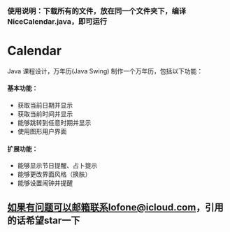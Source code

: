 ### 使用说明：下载所有的文件，放在同一个文件夹下，编译NiceCalendar.java，即可运行

# Calendar
Java 课程设计，万年历(Java Swing)
制作一个万年历，包括以下功能：
#### 基本功能：
-	获取当前日期并显示
-	获取当前时间并显示
-	能够跳转到任意时期并显示
-	使用图形用户界面
#### 扩展功能：
-	能够显示节日提醒、占卜提示
-	能够更改界面风格（换肤）
-	能够设置闹钟并提醒

## 如果有问题可以邮箱联系lofone@icloud.com，引用的话希望star一下
